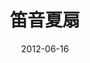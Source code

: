 ---
discogs_id: 14623095
discogs_master_id: None
title: 笛音夏扇
artists: ['窦唯', '不一样']
date: 2012-06-16
genre: ['Folk']
image: 笛音夏扇-14623095.jpg
label: 九洲音像出版公司
country: China
styles: ['Ambient']
category: Ambient
---